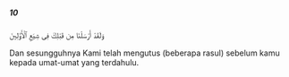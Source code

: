 ##### 10

<span class="ayah">وَلَقَدْ أَرْسَلْنَا مِن قَبْلِكَ فِى شِيَعِ ٱلْأَوَّلِينَ</span>

<span class="ayah_translation">Dan sesungguhnya Kami telah mengutus (beberapa rasul) sebelum kamu kepada umat-umat yang terdahulu.</span>
